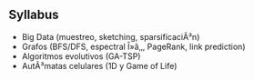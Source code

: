 ﻿## Syllabus

- Big Data (muestreo, sketching, sparsificaciÃ³n)
- Grafos (BFS/DFS, espectral Î»â‚‚, PageRank, link prediction)
- Algoritmos evolutivos (GA-TSP)
- AutÃ³matas celulares (1D y Game of Life)

